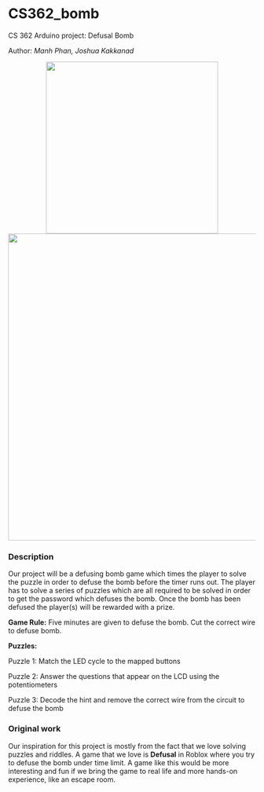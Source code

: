 # CS362_bomb
CS 362 Arduino project: Defusal Bomb

Author: *Manh Phan, Joshua Kakkanad*

<div align="center">
  <img src="https://github.com/Mightymanh/CS362_bomb/assets/92337557/ab463b49-d306-4af3-a68d-22716f5bf580" width="350" />
  <img src="https://github.com/Mightymanh/CS362_bomb/assets/92337557/c12af6d8-478b-4c5c-94f2-16df1da5b7af" width="625" />
</div>

### Description

Our project will be a defusing bomb game which times the player to solve the puzzle in order to defuse the bomb before the timer runs out. The player has to solve a series of puzzles which are all required to be solved in order to get the password which defuses the bomb. Once the bomb has been defused the player(s) will be rewarded with a prize. 

**Game Rule:** Five minutes are given to defuse the bomb. Cut the correct wire to defuse bomb.

**Puzzles:**

Puzzle 1: Match the LED cycle to the mapped buttons

Puzzle 2: Answer the questions that appear on the LCD using the potentiometers

Puzzle 3: Decode the hint and remove the correct wire from the circuit to defuse the bomb

### Original work

Our inspiration for this project is mostly from the fact that we love solving puzzles and riddles. A game that we love is **Defusal** in Roblox where you try to defuse the bomb under time limit. A game like this would be more interesting and fun if we bring the game to real life and more hands-on experience, like an escape room. 

